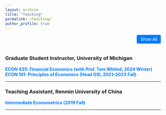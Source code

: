 ```yaml
---
layout: archive
title: "Teaching"
permalink: /teaching/
author_profile: true
---
```


<style>
.toggle-button {
  float: right;
  padding: 6px 12px;
  font-size: 14px;
  color: white;
  background-color: #007bff;
  border: none;
  border-radius: 4px;
  cursor: pointer;
  transition: background-color 0.2s ease;
  margin-bottom: 1em;
}

.toggle-button:hover {
  background-color: #0056b3;
}
</style>

<div style="overflow: auto;">
  <button onclick="toggleAll()" id="toggleButton" class="toggle-button">Show All</button>
</div>

### Graduate Student Instructor, University of Michigan

<a href="javascript:void(0);" onclick="toggleContent('econ435')" style="font-weight:bold; color:#007bff; text-decoration:none;">
ECON 435: Financial Economics (with Prof. Toni Whited, 2024 Winter)
</a>  
<div id="econ435" class="course-desc" style="display:none; margin: 0.5em 0 1em 1em;">
Upper-level undergraduate course on the economic analysis of financial markets and financial decision making. Asset pricing theory, net present value, arbitrage strategies, portfolio management, and financial market behavior. Case studies of current policy. Led review sessions and assisted with exam preparation.
</div>

<a href="javascript:void(0);" onclick="toggleContent('econ101')" style="font-weight:bold; color:#007bff; text-decoration:none;">
ECON 101: Principles of Economics (Head GSI, 2021–2023 Fall)
</a>  
<div id="econ101" class="course-desc" style="display:none; margin: 0.5em 0 1em 1em;">
Introductory economics course covering microeconomic fundamentals (how markets function, where markets fail, the distribution of income and wealth, the public sector, international trade). Responsibilities included running discussion sections, designing problem sets and exams, and bridging communication between students and instructors.
</div>

---

### Teaching Assistant, Renmin University of China

<a href="javascript:void(0);" onclick="toggleContent('econmetrics')" style="font-weight:bold; color:#007bff; text-decoration:none;">
Intermediate Econometrics (2019 Fall)
</a>  
<div id="econmetrics" class="course-desc" style="display:none; margin: 0.5em 0 1em 1em;">
An upper-level undergraduate course centered on understanding the “why” behind econometric techniques through theoretical derivation and statistical proof. Students rigorously derive the properties of estimators and apply these methods to real-world data using Stata, integrating formal theory with hands-on empirical analysis.
</div>

---

<script>
function toggleContent(id) {
  var content = document.getElementById(id);
  content.style.display = content.style.display === "none" ? "block" : "none";
}

let allShown = false;
function toggleAll() {
  const items = document.querySelectorAll('.course-desc');
  items.forEach(div => {
    div.style.display = allShown ? "none" : "block";
  });
  document.getElementById("toggleButton").innerText = allShown ? "Show All" : "Hide All";
  allShown = !allShown;
}
</script>
